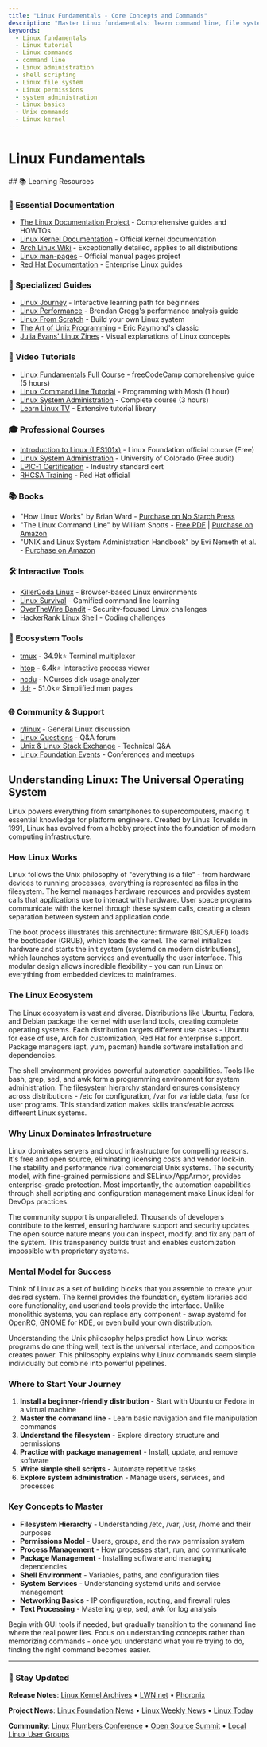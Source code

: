 ```yaml
---
title: "Linux Fundamentals - Core Concepts and Commands"
description: "Master Linux fundamentals: learn command line, file systems, processes, permissions, shell scripting, and essential tools for platform engineering and system administration."
keywords:
  - Linux fundamentals
  - Linux tutorial
  - Linux commands
  - command line
  - Linux administration
  - shell scripting
  - Linux file system
  - Linux permissions
  - system administration
  - Linux basics
  - Unix commands
  - Linux kernel
---
```


# Linux Fundamentals

<GitHubButtons />
## 📚 Learning Resources

### 📖 Essential Documentation
- [The Linux Documentation Project](https://tldp.org/) - Comprehensive guides and HOWTOs
- [Linux Kernel Documentation](https://www.kernel.org/doc/html/latest/) - Official kernel documentation
- [Arch Linux Wiki](https://wiki.archlinux.org/) - Exceptionally detailed, applies to all distributions
- [Linux man-pages](https://www.kernel.org/doc/man-pages/) - Official manual pages project
- [Red Hat Documentation](https://access.redhat.com/documentation/en-us/red_hat_enterprise_linux/) - Enterprise Linux guides

### 📝 Specialized Guides
- [Linux Journey](https://linuxjourney.com/) - Interactive learning path for beginners
- [Linux Performance](https://www.brendangregg.com/linuxperf.html) - Brendan Gregg's performance analysis guide
- [Linux From Scratch](https://www.linuxfromscratch.org/) - Build your own Linux system
- [The Art of Unix Programming](http://www.catb.org/~esr/writings/taoup/) - Eric Raymond's classic
- [Julia Evans' Linux Zines](https://wizardzines.com/comics/linux/) - Visual explanations of Linux concepts

### 🎥 Video Tutorials
- [Linux Fundamentals Full Course](https://www.youtube.com/watch?v=sWbUDq4S6Y8) - freeCodeCamp comprehensive guide (5 hours)
- [Linux Command Line Tutorial](https://www.youtube.com/watch?v=cBokz0LTizk) - Programming with Mosh (1 hour)
- [Linux System Administration](https://www.youtube.com/watch?v=wsh64rjnRas) - Complete course (3 hours)
- [Learn Linux TV](https://www.youtube.com/c/LearnLinuxtv) - Extensive tutorial library

### 🎓 Professional Courses
- [Introduction to Linux (LFS101x)](https://www.edx.org/course/introduction-to-linux) - Linux Foundation official course (Free)
- [Linux System Administration](https://www.coursera.org/learn/linux-system-administration-fundamentals) - University of Colorado (Free audit)
- [LPIC-1 Certification](https://www.lpi.org/our-certifications/lpic-1-overview) - Industry standard cert
- [RHCSA Training](https://www.redhat.com/en/services/training/rh124-red-hat-system-administration-i) - Red Hat official

### 📚 Books
- "How Linux Works" by Brian Ward - [Purchase on No Starch Press](https://nostarch.com/howlinuxworks3)
- "The Linux Command Line" by William Shotts - [Free PDF](https://linuxcommand.org/tlcl.php) | [Purchase on Amazon](https://www.amazon.com/dp/1593279523)
- "UNIX and Linux System Administration Handbook" by Evi Nemeth et al. - [Purchase on Amazon](https://www.amazon.com/dp/0134277554)

### 🛠️ Interactive Tools
- [KillerCoda Linux](https://killercoda.com/linux) - Browser-based Linux environments
- [Linux Survival](https://linuxsurvival.com/) - Gamified command line learning
- [OverTheWire Bandit](https://overthewire.org/wargames/bandit/) - Security-focused Linux challenges
- [HackerRank Linux Shell](https://www.hackerrank.com/domains/shell) - Coding challenges

### 🚀 Ecosystem Tools
- [tmux](https://github.com/tmux/tmux) - 34.9k⭐ Terminal multiplexer
- [htop](https://github.com/htop-dev/htop) - 6.4k⭐ Interactive process viewer  
- [ncdu](https://dev.yorhel.nl/ncdu) - NCurses disk usage analyzer
- [tldr](https://github.com/tldr-pages/tldr) - 51.0k⭐ Simplified man pages

### 🌐 Community & Support
- [r/linux](https://www.reddit.com/r/linux/) - General Linux discussion
- [Linux Questions](https://www.linuxquestions.org/) - Q&A forum
- [Unix & Linux Stack Exchange](https://unix.stackexchange.com/) - Technical Q&A
- [Linux Foundation Events](https://events.linuxfoundation.org/) - Conferences and meetups

## Understanding Linux: The Universal Operating System

Linux powers everything from smartphones to supercomputers, making it essential knowledge for platform engineers. Created by Linus Torvalds in 1991, Linux has evolved from a hobby project into the foundation of modern computing infrastructure.

### How Linux Works

Linux follows the Unix philosophy of "everything is a file" - from hardware devices to running processes, everything is represented as files in the filesystem. The kernel manages hardware resources and provides system calls that applications use to interact with hardware. User space programs communicate with the kernel through these system calls, creating a clean separation between system and application code.

The boot process illustrates this architecture: firmware (BIOS/UEFI) loads the bootloader (GRUB), which loads the kernel. The kernel initializes hardware and starts the init system (systemd on modern distributions), which launches system services and eventually the user interface. This modular design allows incredible flexibility - you can run Linux on everything from embedded devices to mainframes.

### The Linux Ecosystem

The Linux ecosystem is vast and diverse. Distributions like Ubuntu, Fedora, and Debian package the kernel with userland tools, creating complete operating systems. Each distribution targets different use cases - Ubuntu for ease of use, Arch for customization, Red Hat for enterprise support. Package managers (apt, yum, pacman) handle software installation and dependencies.

The shell environment provides powerful automation capabilities. Tools like bash, grep, sed, and awk form a programming environment for system administration. The filesystem hierarchy standard ensures consistency across distributions - /etc for configuration, /var for variable data, /usr for user programs. This standardization makes skills transferable across different Linux systems.

### Why Linux Dominates Infrastructure

Linux dominates servers and cloud infrastructure for compelling reasons. It's free and open source, eliminating licensing costs and vendor lock-in. The stability and performance rival commercial Unix systems. The security model, with fine-grained permissions and SELinux/AppArmor, provides enterprise-grade protection. Most importantly, the automation capabilities through shell scripting and configuration management make Linux ideal for DevOps practices.

The community support is unparalleled. Thousands of developers contribute to the kernel, ensuring hardware support and security updates. The open source nature means you can inspect, modify, and fix any part of the system. This transparency builds trust and enables customization impossible with proprietary systems.

### Mental Model for Success

Think of Linux as a set of building blocks that you assemble to create your desired system. The kernel provides the foundation, system libraries add core functionality, and userland tools provide the interface. Unlike monolithic systems, you can replace any component - swap systemd for OpenRC, GNOME for KDE, or even build your own distribution.

Understanding the Unix philosophy helps predict how Linux works: programs do one thing well, text is the universal interface, and composition creates power. This philosophy explains why Linux commands seem simple individually but combine into powerful pipelines.

### Where to Start Your Journey

1. **Install a beginner-friendly distribution** - Start with Ubuntu or Fedora in a virtual machine
2. **Master the command line** - Learn basic navigation and file manipulation commands
3. **Understand the filesystem** - Explore directory structure and permissions
4. **Practice with package management** - Install, update, and remove software
5. **Write simple shell scripts** - Automate repetitive tasks
6. **Explore system administration** - Manage users, services, and processes

### Key Concepts to Master

- **Filesystem Hierarchy** - Understanding /etc, /var, /usr, /home and their purposes
- **Permissions Model** - Users, groups, and the rwx permission system
- **Process Management** - How processes start, run, and communicate
- **Package Management** - Installing software and managing dependencies
- **Shell Environment** - Variables, paths, and configuration files
- **System Services** - Understanding systemd units and service management
- **Networking Basics** - IP configuration, routing, and firewall rules
- **Text Processing** - Mastering grep, sed, awk for log analysis

Begin with GUI tools if needed, but gradually transition to the command line where the real power lies. Focus on understanding concepts rather than memorizing commands - once you understand what you're trying to do, finding the right command becomes easier.

---

### 📡 Stay Updated

**Release Notes**: [Linux Kernel Archives](https://www.kernel.org/) • [LWN.net](https://lwn.net/) • [Phoronix](https://www.phoronix.com/)

**Project News**: [Linux Foundation News](https://www.linuxfoundation.org/news) • [Linux Weekly News](https://lwn.net/) • [Linux Today](https://www.linuxtoday.com/)

**Community**: [Linux Plumbers Conference](https://www.linuxplumbersconf.org/) • [Open Source Summit](https://events.linuxfoundation.org/open-source-summit/) • [Local Linux User Groups](https://www.linux.org/forums/#linux-user-groups.66)